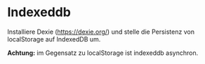 # Indexeddb

Installiere Dexie (https://dexie.org/) und stelle die Persistenz von localStorage auf IndexedDB um.

**Achtung:** im Gegensatz zu localStorage ist indexeddb asynchron.
